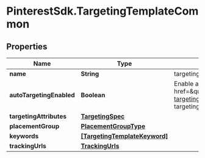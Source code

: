 # PinterestSdk.TargetingTemplateCommon

## Properties

Name | Type | Description | Notes
------------ | ------------- | ------------- | -------------
**name** | **String** | targeting template name | [optional] 
**autoTargetingEnabled** | **Boolean** | Enable auto-targeting for ad group. Also known as &lt;a href&#x3D;\&quot;https://help.pinterest.com/en/business/article/expanded-targeting\&quot; target&#x3D;\&quot;_blank\&quot;&gt;\&quot;expanded targeting\&quot;&lt;/a&gt;. | [optional] [default to true]
**targetingAttributes** | [**TargetingSpec**](TargetingSpec.md) |  | [optional] 
**placementGroup** | [**PlacementGroupType**](PlacementGroupType.md) |  | [optional] 
**keywords** | [**[TargetingTemplateKeyword]**](TargetingTemplateKeyword.md) |  | [optional] 
**trackingUrls** | [**TrackingUrls**](TrackingUrls.md) |  | [optional] 


